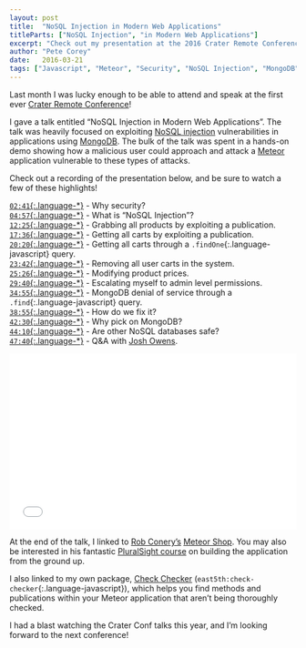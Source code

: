 ```yaml
---
layout: post
title:  "NoSQL Injection in Modern Web Applications"
titleParts: ["NoSQL Injection", "in Modern Web Applications"]
excerpt: "Check out my presentation at the 2016 Crater Remote Conference for an in-depth overview of NoSQL Injection in Modern Web Applications!"
author: "Pete Corey"
date:   2016-03-21
tags: ["Javascript", "Meteor", "Security", "NoSQL Injection", "MongoDB"]
---
```


Last month I was lucky enough to be able to attend and speak at the first ever [Crater Remote Conference](http://conf.crater.io/)!

I gave a talk entitled “NoSQL Injection in Modern Web Applications”. The talk was heavily focused on exploiting [NoSQL injection](https://www.owasp.org/index.php/Testing_for_NoSQL_injection) vulnerabilities in applications using [MongoDB](https://www.mongodb.com/). The bulk of the talk was spent in a hands-on demo showing how a malicious user could approach and attack a [Meteor](https://www.meteor.com/) application vulnerable to these types of attacks.

Check out a recording of the presentation below, and be sure to watch a few of these highlights!

[`02:41`{:.language-*}](https://www.youtube.com/watch?v=tKuFYD-rrCM&feature=youtu.be&t=2m41s) - Why security?<br/>
[`04:57`{:.language-*}](https://www.youtube.com/watch?v=tKuFYD-rrCM&feature=youtu.be&t=4m57s) - What is “NoSQL Injection”?<br/>
[`12:25`{:.language-*}](https://www.youtube.com/watch?v=tKuFYD-rrCM&feature=youtu.be&t=12m25s) - Grabbing all products by exploiting a publication.<br/>
[`17:36`{:.language-*}](https://www.youtube.com/watch?v=tKuFYD-rrCM&feature=youtu.be&t=17m36s) - Getting all carts by exploiting a publication.<br/>
[`20:20`{:.language-*}](https://www.youtube.com/watch?v=tKuFYD-rrCM&feature=youtu.be&t=20m20s) - Getting all carts through a `.findOne`{:.language-javascript} query.<br/>
[`23:42`{:.language-*}](https://www.youtube.com/watch?v=tKuFYD-rrCM&feature=youtu.be&t=23m42s) - Removing all user carts in the system.<br/>
[`25:26`{:.language-*}](https://youtu.be/tKuFYD-rrCM?t=25m26s) - Modifying product prices.<br/>
[`29:40`{:.language-*}](https://www.youtube.com/watch?v=tKuFYD-rrCM&feature=youtu.be&t=29m40s) - Escalating myself to admin level permissions.<br/>
[`34:55`{:.language-*}](https://www.youtube.com/watch?v=tKuFYD-rrCM&feature=youtu.be&t=34m55s) - MongoDB denial of service through a `.find`{:.language-javascript} query.<br/>
[`38:55`{:.language-*}](https://www.youtube.com/watch?v=tKuFYD-rrCM&feature=youtu.be&t=38m55s) - How do we fix it?<br/>
[`42:30`{:.language-*}](https://www.youtube.com/watch?v=tKuFYD-rrCM&feature=youtu.be&t=42m30s) - Why pick on MongoDB?<br/>
[`44:10`{:.language-*}](https://www.youtube.com/watch?v=tKuFYD-rrCM&feature=youtu.be&t=44m10s) - Are other NoSQL databases safe?<br/>
[`47:40`{:.language-*}](https://www.youtube.com/watch?v=tKuFYD-rrCM&feature=youtu.be&t=47m40s) - Q&A with [Josh Owens](http://joshowens.me/).<br/>

<div style="position: relative; padding-bottom: 56.25%; padding-top: 25px; height: 0;">
    <iframe style="position: absolute; top: 0; left: 0; width: 100%; height: 100%;" src="//www.youtube.com/embed/tKuFYD-rrCM" frameborder="0" allowfullscreen></iframe>
</div>

At the end of the talk, I linked to [Rob Conery’s](http://rob.conery.io/) [Meteor Shop](https://github.com/robconery/meteor-shop). You may also be interested in his fantastic [PluralSight course](https://www.pluralsight.com/courses/meteorjs-web-application) on building the application from the ground up.

I also linked to my own package, [Check Checker](https://github.com/East5th/check-checker) (`east5th:check-checker`{:.language-javascript}), which helps you find methods and publications within your Meteor application that aren’t being thoroughly checked. 

I had a blast watching the Crater Conf talks this year, and I’m looking forward to the next conference!
